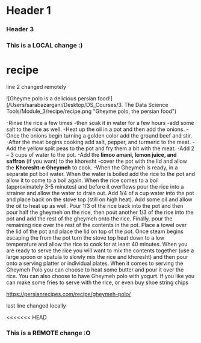 # Header 1
### Header 3

### This is a LOCAL change :)

# recipe
line 2 changed remotely

![Gheyme polo is a delicious persian food!](/Users/sarabazargani/Desktop/DS_Courses/3. The Data Science Tools/Module_3/recipe/recipe.png "Gheyme polo, the persian food")

-Rinse the rice a few times 
-then soak it in water for a few hours 
-add some salt to the rice as well. 
-Heat up the oil in a pot and then add the onions. 
-Once the onions begin turning a golden color add the ground beef and stir. 
-After the meat begins cooking add salt, pepper, and turmeric to the meat. 
-Add the yellow split peas to the pot and fry them a bit with the meat. 
-Add 2 – 3 cups of water to the pot. 
-Add the **limoo amani, lemon juice, and saffron** (if you want) to the khoresht 
-cover the pot with the lid and allow the **Khoresht-e Gheymeh** to cook. 
-When the Gheymeh is ready, in a separate pot boil water. When the water is boiled add the rice to the pot and allow it to come to a boil again. When the rice comes to a boil (approximately 3-5 minutes) and before it overflows pour the rice into a strainer and allow the water to drain out. Add 1/4 of a cup water into the pot and place back on the stove top (still on high heat). Add some oil and allow the oil to heat up as well. Pour 1/3 of the rice back into the pot and then pour half the gheymeh on the rice, then pout another 1/3 of the rice into the pot and add the rest of the gheymeh onto the rice. Finally, pour the remaining rice over the rest of the contents in the pot. Place a towel over the lid of the pot and place the lid on top of the pot. Once steam begins escaping the from the pot turn the stove top heat down to a low temperature and allow the rice to cook for at least 40 minutes. When you are ready to serve the rice you will want to mix the contents together (use a large spoon or spatula to slowly mix the rice and khoresht) and then pour onto a serving platter or individual plates. When it comes to serving the Gheymeh Polo you can choose to heat some butter and pour it over the rice. You can also choose to have Gheymeh polo with yogurt. If you like you can make some fries to serve with the rice, or even buy shoe string chips

https://persianrecipes.com/recipe/gheymeh-polo/

last line changed locally

<<<<<<< HEAD

### This is a REMOTE change :O